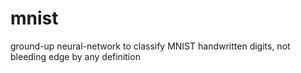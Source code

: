 # mnist
ground-up neural-network to classify MNIST handwritten digits, not bleeding edge by any definition
